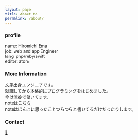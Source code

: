 ```yaml
---
layout: page
title: About Me
permalink: /about/
---
```


### profile
name: Hiromichi Ema  
job: web and app Engineer  
lang: php/ruby/swift  
editor: atom  

### More Information

文系出身エンジニアです。  
就職してから本格的にプログラミングをはじめました。  
今は渋谷で働いてます。  
noteは[こちら](https://note.mu/emahiro)  
noteはほんとに思ったことつらつらと書いてるだけだったりします。

### Contact

[📧](mailto:emahiro@gmail.com)
